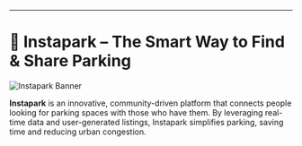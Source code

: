 
---

# 🚗 Instapark – The Smart Way to Find & Share Parking

![Instapark Banner](https://via.placeholder.com/1200x400?text=Instapark+-+Find+Parking+Easily)

**Instapark** is an innovative, community-driven platform that connects people looking for parking spaces with those who have them. By leveraging real-time data and user-generated listings, Instapark simplifies parking, saving time and reducing urban congestion.
